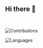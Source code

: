 ## Hi there 👋

<!--
**Kazunari001/Kazunari001** is a ✨ _special_ ✨ repository because its `README.md` (this file) appears on your GitHub profile.

Here are some ideas to get you started:

- 🔭 I’m currently working on ...
- 🌱 I’m currently learning ...
- 👯 I’m looking to collaborate on ...
- 🤔 I’m looking for help with ...
- 💬 Ask me about ...
- 📫 How to reach me: ...
- 😄 Pronouns: ...
- ⚡ Fun fact: ...
-->

<br/>

![Contributions](https://github-readme-stats-git-masterorgs-github-readme-stats-team.vercel.app/api?username=Kazunari001&include_orgs=true&show_icons=true&theme=transparent&show=reviews,prs_merged&include_all_commits=true&hide=contribs&hide_title=true&ring_color=33cc33)

![Languages](https://github-readme-stats-git-masterorgs-github-readme-stats-team.vercel.app/api/top-langs/?username=Kazunari001&include_orgs=true&show_icons=true&theme=transparent&langs_count=5&hide=rust&hide_title=true&layout=donut-vertical)
